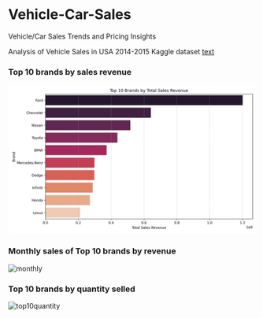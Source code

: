 # Vehicle-Car-Sales
Vehicle/Car Sales Trends and Pricing Insights

Analysis of Vehicle Sales in USA 2014-2015 Kaggle dataset
[text](https://www.kaggle.com/datasets/syedanwarafridi/vehicle-sales-data)

### Top 10 brands by sales revenue

![top10sales](output/Top10brandsbysales.jpg)

### Monthly sales of Top 10 brands by revenue

![monthly](output/MonthlySalesTop10brands.jpg.jpg)

### Top 10 brands by quantity selled

![top10quantity](output/Top10brandsbyquantity.jpg.jpg)